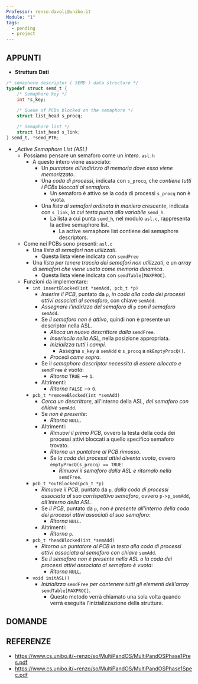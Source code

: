 ```yaml
---
Professor: renzo.davoli@unibo.it
Module: "1"
tags:
  - pending
  - project
---
```

## APPUNTI
+ __Struttura Dati__
```c
/* semaphore descriptor ( SEMD ) data structure */
typedef struct semd_t {
	/* Semaphore key */
	int *s_key;
	
	/* Queue of PCBs blocked on the semaphore */
	struct list_head s_procq;

	/* Semaphore list */
	struct list_head s_link;
} semd_t, *semd_PTR;
```
+ __Active Semaphore List (ASL)_
	+ Possiamo pensare un semaforo come un _intero_. `asl.h`
		+ A questo intero viene associato:
			+ Un _puntatore all'indirizzo di memoria dove esso viene memorizzato_.
			+ Una _coda di processi_, indicata con `s_procq`, che _contiene tutti i PCBs bloccati al semaforo_.
				+ Un semaforo è attivo se la coda di processi `s_procq` non è vuota.
			+ Una _lista di semafori ordinata in maniera crescente_, indicata con `s_link`, _la cui testa punta alla variabile_ `semd_h`.
				+ La lista a cui punta `semd_h`, nel modulo `asl.c`, rappresenta la active semaphore list.
					+ La active semaphore list contiene dei semaphore descriptors.
	+ Come nei PCBs sono presenti: `asl.c`
		+ Una _lista di semafori non utilizzati_.
			+ Questa lista viene indicata con `semdFree`
		+ Una _lista per tenere traccia dei semafori non utilizzati_, e un _array di semafori che viene usato come memoria dinamica_.
			+ Questa lista viene indicata con `semdTable[MAXPROC]`.
	+ Funzioni da implementare:
		+ `int insertBlocked(int *semAdd, pcb_t *p)`
			+ _Inserire il PCB_, puntato da `p`, _in coda alla coda dei processi attivi associati al semaforo_, con chiave `semAdd`.
			+ _Assegnare l'indirizzo del semaforo di_ `p` _con il semaforo_ `semAdd`.
			+ Se _il semaforo non è attivo_, quindi non è presente un descriptor nella ASL.
				+ _Alloca un nuovo descrittore dalla_ `semdFree`.
				+ _Inseriscilo nella ASL_, nella posizione appropriata.
				+ _Inizializza tutti i campi_.
					+ Assegna `s_key` a `semAdd` e `s_procq` a `mkEmptyProcQ()`.
				+ _Procedi come sopra_.
			+ Se il _semaphore descriptor necessita di essere allocato e_ `semdFree` _è vuota_:
				+ _Ritorna_ `TRUE` --> `1`.
			+ Altrimenti:
				+ _Ritorna_ `FALSE` --> `0`.
		+ `pcb_t *removeBlocked(int *semAdd)`
			+ _Cerca un descrittore_, all'interno della ASL, _del semaforo con chiave_ `semAdd`.
			+ Se _non è presente_:
				+ _Ritorna_ `NULL`.
			+ Altrimenti:
				+ _Rimuovi il primo PCB_, ovvero la testa della coda dei processi attivi bloccati a quello specifico semaforo trovato.
				+ _Ritorna un puntatore al PCB rimosso_.
				+ Se _la coda dei processi attivi diventa vuota_, ovvero `emptyProcQ(s_procq) == TRUE`:
					+ _Rimuovi il semaforo dalla ASL e ritornalo nella_ `semdFree`.
		+ `pcb_t *outBlocked(pcb_t *p)`
			+ _Rimuove il PCB_, puntato da `p`, _dalla coda di processi associata al suo corrispettivo semaforo_, ovvero `p->p_semAdd`, _all'interno della ASL_.
			+ Se _il PCB_, puntato da `p`, _non è presente all'interno della coda dei processi attivi associati al suo semaforo_:
				+ _Ritorna_ `NULL`.
			+ Altrimenti:
				+ _Ritorna_ `p`.
		+ `pcb_t *headBlocked(int *semAdd)`
			+ _Ritorna un puntatore al PCB in testa alla coda di processi attivi associata al semaforo con chiave_ `semAdd`.
			+ Se _il semaforo non è presente nella ASL o la coda dei processi attivi associata al semaforo è vuota_:
				+ _Ritorna_ `NULL`.
		+ `void initASL()`
			+ _Inizializza_ `semdFree` _per contenere tutti gli elementi dell'array_ `semdTable[MAXPROC]`.
				+ Questo metodo verrà chiamato una sola volta quando verrà eseguita l'inizializzazione della struttura.
## DOMANDE

## REFERENZE
+ https://www.cs.unibo.it/~renzo/so/MultiPandOS/MultiPandOSPhase1Pres.pdf
+ https://www.cs.unibo.it/~renzo/so/MultiPandOS/MultiPandOSPhase1Spec.pdf